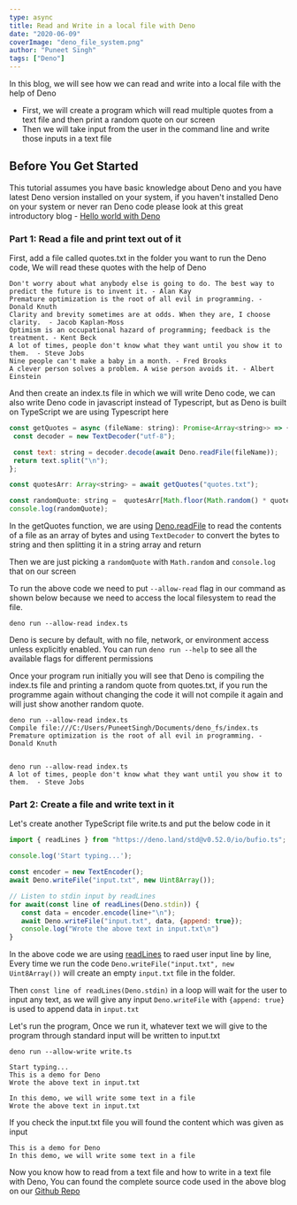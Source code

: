 ```yaml
---
type: async
title: Read and Write in a local file with Deno
date: "2020-06-09"
coverImage: "deno_file_system.png"
author: "Puneet Singh"
tags: ["Deno"]
---
```


In this blog, we will see how we can read and write into a local file with the help of Deno

- First, we will create a program which will read multiple quotes from a text file and then print a random quote on our screen
- Then we will take input from the user in the command line and write those inputs in a text file

## Before You Get Started

This tutorial assumes you have basic knowledge about Deno and you have latest Deno version installed on your system, if you haven't installed Deno on your system or never ran Deno code please look at this great introductory blog - [Hello world with Deno](/hello-world-deno/)

### Part 1: Read a file and print text out of it

First, add a file called quotes.txt in the folder you want to run the Deno code, We will read these quotes with the help of Deno

```
Don't worry about what anybody else is going to do. The best way to predict the future is to invent it. - Alan Kay
Premature optimization is the root of all evil in programming. - Donald Knuth
Clarity and brevity sometimes are at odds. When they are, I choose clarity.  - Jacob Kaplan-Moss
Optimism is an occupational hazard of programming; feedback is the treatment. - Kent Beck
A lot of times, people don't know what they want until you show it to them.  - Steve Jobs
Nine people can't make a baby in a month. - Fred Brooks
A clever person solves a problem. A wise person avoids it. - Albert Einstein
```

And then create an index.ts file in which we will write Deno code, we can also write Deno code in javascript instead of Typescript, but as Deno is built on TypeScript we are using Typescript here

```Javascript
const getQuotes = async (fileName: string): Promise<Array<string>> => {
 const decoder = new TextDecoder("utf-8");

 const text: string = decoder.decode(await Deno.readFile(fileName));
 return text.split("\n");
};

const quotesArr: Array<string> = await getQuotes("quotes.txt");

const randomQuote: string =  quotesArr[Math.floor(Math.random() * quotesArr.length)];
console.log(randomQuote);
```

In the getQuotes function, we are using [Deno.readFile](https://deno.land/typedoc/index.html#readfile) to read the contents of a file as an array of bytes and using `TextDecoder` to convert the bytes to string and then splitting it in a string array and return

Then we are just picking a `randomQuote` with `Math.random` and `console.log` that on our screen

To run the above code we need to put `--allow-read` flag in our command as shown below because we need to access the local filesystem to read the file.

```
deno run --allow-read index.ts
```

Deno is secure by default, with no file, network, or environment access unless explicitly enabled. You can run `deno run --help` to see all the available flags for different permissions

Once your program run initially you will see that Deno is compiling the index.ts file and printing a random quote from quotes.txt, if you run the programme again without changing the code it will not compile it again and will just show another random quote.

```
deno run --allow-read index.ts
Compile file:///C:/Users/PuneetSingh/Documents/deno_fs/index.ts
Premature optimization is the root of all evil in programming. - Donald Knuth


deno run --allow-read index.ts
A lot of times, people don't know what they want until you show it to them.  - Steve Jobs
```

### Part 2: Create a file and write text in it

Let's create another TypeScript file write.ts and put the below code in it

```Javascript
import { readLines } from "https://deno.land/std@v0.52.0/io/bufio.ts";

console.log('Start typing...');

const encoder = new TextEncoder();
await Deno.writeFile("input.txt", new Uint8Array());

// Listen to stdin input by readLines
for await(const line of readLines(Deno.stdin)) {
   const data = encoder.encode(line+"\n");
   await Deno.writeFile("input.txt", data, {append: true});
   console.log("Wrote the above text in input.txt\n")
}
```

In the above code we are using [readLines](https://deno.land/std/io/README.md) to raed user input line by line, Every time we run the code `Deno.writeFile("input.txt", new Uint8Array())` will create an empty `input.txt` file in the folder.

Then `const line of readLines(Deno.stdin)` in a loop will wait for the user to input any text, as we will give any input `Deno.writeFile` with `{append: true}` is used to append data in `input.txt`

Let's run the program, Once we run it, whatever text we will give to the program through standard input will be written to input.txt

```
deno run --allow-write write.ts

Start typing...
This is a demo for Deno
Wrote the above text in input.txt

In this demo, we will write some text in a file
Wrote the above text in input.txt
```

If you check the input.txt file you will found the content which was given as input

```
This is a demo for Deno
In this demo, we will write some text in a file
```

Now you know how to read from a text file and how to write in a text file with Deno, You can found the complete source code used in the above blog on our [Github Repo](https://github.com/LoginRadius/engineering-blog-samples/tree/master/Deno/ReadAndWriteInLocalFile)
